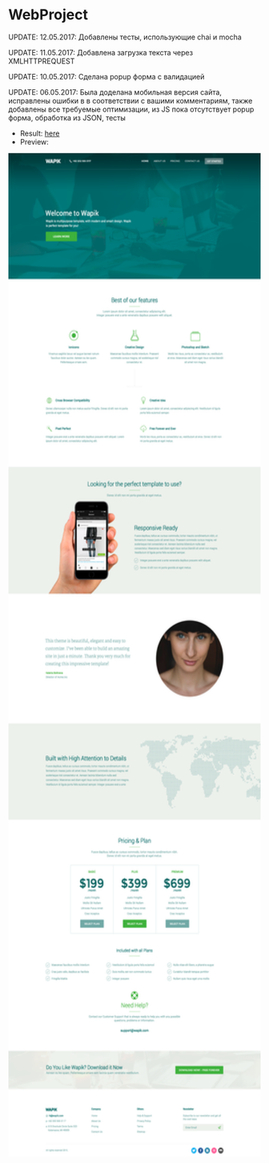 # WebProject
UPDATE: 12.05.2017: 
Добавлены тесты, использующие chai и mocha


UPDATE: 11.05.2017: 
Добавлена загрузка текста через XMLHTTPREQUEST

UPDATE: 10.05.2017: 
Сделана popup форма с валидацией

UPDATE: 06.05.2017: 
Была доделана мобильная версия сайта, исправлены ошибки в в соответствии с вашими комментариям, также добавлены все требуемые оптимизации, из JS пока отсутствует popup форма, обработка из JSON, тесты

  * Result: [here](https://dips3095.github.io/WebProject/dist/)
  * Preview: 
<img src="https://github.com/dips3095/WebProject/blob/master/Home.png" height="2000">
